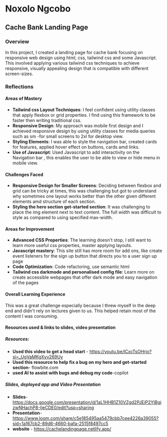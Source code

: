

# Noxolo Ngcobo 

## **Cache Bank Landing Page**

### Overview
In this project, I created a landing page for cache bank focusing on responsive web design using html, css, tailwind css and some Javascript. 
This involved applying various tailwind css techniques to achieve responsive, visually appealing design that is compatible with different screen-sizes.

### Reflections

#### Areas of Mastery

- **Tailwind css  Layout Techniques**:  I feel confident using utility classes that apply flexbox or grid properties. 
I find using this framework to be faster then writing traditional css.
- **Responsive Design**: My approach was mobile first design and  I achieved responsive design by using utility classes 
for media queries such as sm -for small screens to 2xl for desktop view.
- **Styling Elements**: I was able to style the navigation bar, created cards for features, 
applied hover effect on buttons, cards amd links.
- **Use of Javascript**: Used Javascript to add interactivity on the Navigation bar , 
this enables the user to be able to view or hide menu in mobile view.

#### Challenges Faced

- **Responsive Design for Smaller Screens**: Deciding between flexbox and grid can be tricky at times, 
this was challenging but got to understand why sometimes one layout works better than the other 
given different elements amd structure of each section.
- **Styling the hero section get-started section**: It was challenging to place the img element next to text content. 
The full width was difficult to style as compared to using  specified max-width.

#### Areas for Improvement

- **Advanced CSS Properties**: The learning doesn't stop, I still want to learn more useful css properties, master applying layouts.
- **Javascript mastery**: This site still has more room for add ons, 
like create event listeners for the sign up button that directs you to a user sign up page
- **Code Optimization**:  Code refactoring, use semantic html
- **Tailwind css darkmode and personalised config file**: Learn more on create accessible webpages that offer dark mode and easy navigation of the pages

#### Overall Learning Experience

  This was a great challenge especially because I threw myself in the deep end and didn't rely on lectures given to us. 
  This helped retain most of the content I was consuming.


#### Resources used & links to slides, video presentation

##### Resources:

- **Used this video to get a head start** - https://youtu.be/lCxcTsOHrjo?si=_UgVaMKgXyv269Uy
- **Used this resource to help fix a bug on my hero and get-started section**- flowbite.com
- **used AI to assist with bugs and debug my code**-copilot

##### Slides, deployed app and Video Presentation
- **Slides**- https://docs.google.com/presentation/d/1aL1HHB1Z10VZgd2PJEiP2YIBgizwNHachP8-IjeCDE0/edit?usp=sharing
- **Presentation**- https://www.loom.com/share/c5e185495aa5479cbb7cee4226a39055?sid=1a167cb2-89d6-4660-bafa-2515f8497cc5
- **website** - https://cachelandingpage.netlify.app/

